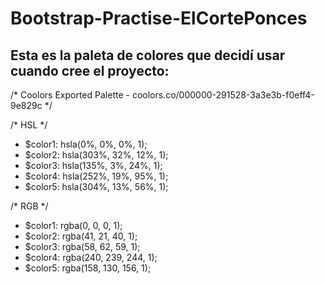 # Bootstrap-Practise-ElCortePonces

## Esta es la paleta de colores que decidí usar cuando cree el proyecto:

/* Coolors Exported Palette - coolors.co/000000-291528-3a3e3b-f0eff4-9e829c */

/* HSL */
* $color1: hsla(0%, 0%, 0%, 1);
* $color2: hsla(303%, 32%, 12%, 1);
* $color3: hsla(135%, 3%, 24%, 1);
* $color4: hsla(252%, 19%, 95%, 1);
* $color5: hsla(304%, 13%, 56%, 1);

/* RGB */
* $color1: rgba(0, 0, 0, 1);
* $color2: rgba(41, 21, 40, 1);
* $color3: rgba(58, 62, 59, 1);
* $color4: rgba(240, 239, 244, 1);
* $color5: rgba(158, 130, 156, 1);
